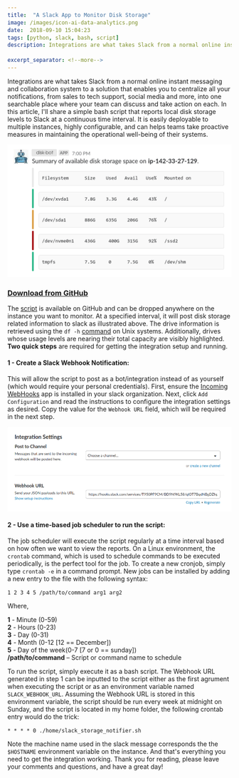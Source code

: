```yaml
--- 
title:  "A Slack App to Monitor Disk Storage"
image: /images/icon-ai-data-analytics.png
date:  2018-09-10 15:04:23
tags: [python, slack, bash, script]
description: Integrations are what takes Slack from a normal online instant messaging and collaboration system to a solution that enables you to centralize all your notifications, from sales to tech support, social media and more, into one searchable place where your team can discuss and take action on each. In this article, I'll share a simple bash script that reports local disk storage levels to Slack at a continuous time interval. It is easily deployable to multiple instances, highly configurable, and can helps teams take proactive measures in maintaining the operational well-being of their systems.

excerpt_separator: <!--more-->
---
```

Integrations are what takes Slack from a normal online instant messaging and collaboration system to a solution that enables you to centralize all your notifications, from sales to tech support, social media and more, into one searchable place where your team can discuss and take action on each. In this article, I'll share a simple bash script that reports local disk storage levels to Slack at a continuous time interval. It is easily deployable to multiple instances, highly configurable, and can helps teams take proactive measures in maintaining the operational well-being of their systems.
<!--more-->

![inheritance](/images/notification.png)

### [**Download from GitHub**](https://github.com/Zir0-93/slack-storage-notifier)

The [script](https://github.com/Zir0-93/slack-storage-notifier/blob/master/slack_storage_notifier.sh) is available on GitHub and can be dropped anywhere on the instance you want to monitor. At a specified interval, it will
post disk storage related information to slack as illustrated above. The drive information is retrieved using the `df -h` [command](https://en.wikipedia.org/wiki/Df_(Unix)) on Unix systems. Additionally, drives whose usage levels are nearing their total capacity are visibly highlighted. **Two quick steps** are required for getting the integration setup and running.

#### **1 - Create a Slack Webhook Notification**: 

This will allow the script to post as a bot/integration instead of as yourself (which would
require your personal credentials). First, ensure the [Incoming WebHooks](https://slack.com/apps/A0F7XDUAZ-incoming-webhooks?next_id=0) app
is installed in your slack organization. Next, click `Add Configuration` and read the instructions to configure the integration settings 
as desired. Copy the value for the `Webhook URL` field, which will be required in the next step.

![inheritance](/images/integrationv2.png)

#### **2 - Use a time-based job scheduler to run the script**: 

The job scheduler will execute the script regularly at a time interval based
on how often we want to view the reports. On a Linux environment, the `crontab` command, which is used to schedule 
commands to be executed periodically, is the perfect tool for the job. To create a new cronjob, simply type `crontab -e` in a command
prompt. New jobs can be installed by adding a new entry to the file with the following syntax:
```
1 2 3 4 5 /path/to/command arg1 arg2
```
Where,

**1** - Minute (0-59) <br>
**2** - Hours (0-23) <br>
**3** - Day (0-31) <br>
**4** - Month (0-12 [12 == December]) <br>
**5** - Day of the week(0-7 [7 or 0 == sunday]) <br>
**/path/to/command** – Script or command name to schedule

To run the script, simply execute it as a bash script. The Webhook URL generated in step 1 can be inputted to the script either as the first agrument when executing the script or
as an environment variable named `SLACK_WEBHOOK_URL`. Assuming the Webhook URL is stored in this environment variable,
the script should be run every week at midnight on Sunday, and the script is located in my home folder, 
the following crontab entry would do the trick:
```
* * * * 0 ./home/slack_storage_notifier.sh
```

Note the machine name used in the slack message corresponds the the `$HOSTNAME` environment variable on the instance. And that's everything you need to get the integration working. Thank you for reading, please leave your comments and questions, and have a great day!
